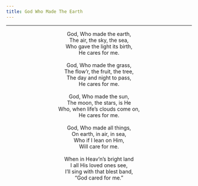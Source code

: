 ```yaml
---
title: God Who Made The Earth
---
```


---
<center>
God, Who made the earth,<br/>
The air, the sky, the sea,<br/>
Who gave the light its birth,<br/>
He cares for me.<br/>
<br/>
God, Who made the grass,<br/>
The flow’r, the fruit, the tree,<br/>
The day and night to pass,<br/>
He cares for me.<br/>
<br/>
God, Who made the sun,<br/>
The moon, the stars, is He<br/>
Who, when life’s clouds come on,<br/>
He cares for me.<br/>
<br/>
God, Who made all things,<br/>
On earth, in air, in sea,<br/>
Who if I lean on Him,<br/>
Will care for me.<br/>
<br/>
When in Heav’n’s bright land<br/>
I all His loved ones see,<br/>
I’ll sing with that blest band,<br/>
“God cared for me.”
</center>